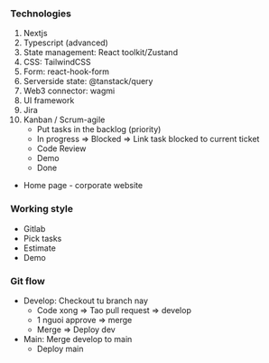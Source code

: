 ### Technologies

1. Nextjs
2. Typescript (advanced)
3. State management: React toolkit/Zustand
4. CSS: TailwindCSS
5. Form: react-hook-form
6. Serverside state: @tanstack/query
7. Web3 connector: wagmi
8. UI framework
9. Jira
10. Kanban / Scrum-agile
    - Put tasks in the backlog (priority)
    - In progress => Blocked => Link task blocked to current ticket
    - Code Review
    - Demo
    - Done

- Home page - corporate website

### Working style

- Gitlab
- Pick tasks
- Estimate
- Demo

### Git flow
- Develop: Checkout tu branch nay
    - Code xong => Tao pull request => develop
    - 1 nguoi approve => merge
    - Merge => Deploy dev
- Main: Merge develop to main
    - Deploy main
